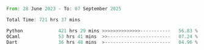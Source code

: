 <!--START_SECTION:waka-->

```rust
From: 28 June 2023 - To: 07 September 2025

Total Time: 721 hrs 37 mins

Python             421 hrs 29 mins >>>>>>>>>>>>>>-----------   56.83 %
OCaml              53 hrs 41 mins  >>-----------------------   07.24 %
Dart               36 hrs 48 mins  >------------------------   04.96 %
```

<!--END_SECTION:waka-->
